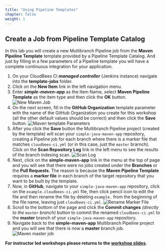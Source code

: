 ```yaml
---
title: "Using Pipeline Templates"
chapter: false
weight: 1
---
```


## Create a Job from Pipeline Template Catalog
In this lab you will create a new Multibranch Pipeline job from the **Maven Pipeline Template** template provided by a Pipeline Template Catalog. And just by filling in a few parameters of a Pipeline template you will have a complete continuous integration for your application.

1. On your CloudBees CI ***managed controller*** (Jenkins instance) navigate into the **template-jobs** folder.
2. Click on the **New Item** link in the left navigation menu.
3. Enter ***simple-maven-app*** as the Item Name, select **Maven Pipeline Template** as the item type and then click the **OK** button. ![New Maven Job](create-maven-job.png?width=60pc)
4. On the next screen, fill in the **GitHub Organization** template parameter with the name of the GitHub Organization you create for this workshop (all the other default values should be correct) and then click the **Save** button. ![Maven template Parameters](maven-template-params.png?width=50pc)
5. After you click the **Save** button the Multibranch Pipeline project (created by the template) will scan your `simple-java-maven-app` repository, creating a Pipeline job for each branch where there is a marker file that matches `cloudbees-ci.yml` (or in this case, just the `master` brarnch). Click on the **Scan Repository Log** link in the left menu to see the results of the branch indexing scan. ![Scan Log](maven-template-scan-log.png?width=50pc) 
6. Next, click on the **simple-maven-app** link in the menu at the top of page and you will see that there were no jobs created under the **Branches** or the **Pull Requests**. The reason is because the **Maven Pipeline Template** requires a **marker file** in each branch of the target repository that you want to be built by the template. 
7. Now, in **GitHub**, navigate to your `simple-java-maven-app` repository, click on the `example.cloudbees-ci.yml` file, then click pencil icon to edit the file and then rename the file by deleting `example.` from the beginning of the file name, leaving just `cloudbees-ci.yml`. ![Rename Marker File](rename-marker-file.png?width=50pc)
8. Scroll to the bottom of the page and click the **Commit changes** *(directly to the `master` branch)* button to commit the renamed `cloudbees-ci.yml` to the **master** branch of your `simple-java-maven-app` repository. 
9. Navigate back to the **simple-maven-app** Multibranch Pipeline project and you will see that there is now a **master** branch job. ![Maven master job](maven-master-job.png?width=50pc)

**For instructor led workshops please returns to the [workshop slides](https://cloudbees-days.github.io/core-rollout-flow-workshop/cloudbees-ci/#37).**
